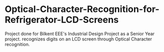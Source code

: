 # Optical-Character-Recognition-for-Refrigerator-LCD-Screens
Project done for Bilkent EEE's Industrial Design Project as a Senior Year project.
recognizes digits on an LCD screen through Optical Character recognition.
